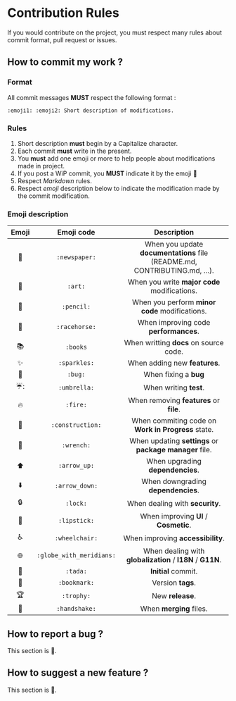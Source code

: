 # Contribution Rules
If you would contribute on the project, you must respect many rules about commit format, pull request or issues.

## How to commit my work ?
### Format
All commit messages **MUST** respect the following format : <br>
```
:emoji1: :emoji2: Short description of modifications.
```

### Rules
1. Short description **must** begin by a Capitalize character.
2. Each commit **must** write in the present.
3. You **must** add one emoji or more to help people about modifications made in project.
4. If you post a WiP commit, you **MUST** indicate it by the emoji :construction:
5. Respect _Markdown_ rules.
6. Respect _emoji_ description below to indicate the modification made by the commit modification.
 
### Emoji description
|          Emoji         |        Emoji code        |                                 Description                                |
|:----------------------:|:------------------------:|:--------------------------------------------------------------------------:|
| :newspaper:            | `:newspaper:`            | When you update **documentations** file (README.md, CONTRIBUTING.md, ...). |
| :art:                  | `:art:`                  | When you write **major code** modifications.                               |
| :pencil:               | `:pencil:`               | When you perform **minor code** modifications.                             |
| :racehorse:            | `:racehorse:`            | When improving code **performances**.                                      |
| :books:                | `:books`                 | When writting **docs** on source code.                                     |
| :sparkles:             | `:sparkles:`             | When adding new **features**.                                              |
| :bug:                  | `:bug:`                  | When fixing a **bug**                                                      |
| :umbrella::            | `:umbrella:`             | When writing **test**.                                                     |
| :fire:                 | `:fire:`                 | When removing **features** or **file**.                                    |
| :construction:         | `:construction:`         | When commiting code on **Work in Progress** state.                         |
| :wrench:               | `:wrench:`               | When updating **settings** or **package manager** file.                    |
| :arrow_up:             | `:arrow_up:`             | When upgrading **dependencies**.                                           |
| :arrow_down:           | `:arrow_down:`           | When downgrading **dependencies**.                                         |
| :lock:                 | `:lock:`                 | When dealing with **security**.                                            |
| :lipstick:             | `:lipstick:`             | When improving **UI** / **Cosmetic**.                                      |
| :wheelchair:           | `:wheelchair:`           | When improving **accessibility**.                                          |
| :globe_with_meridians: | `:globe_with_meridians:` | When dealing with **globalization** / **I18N** / **G11N**.                 |
| :tada:                 | `:tada:`                 | **Initial** commit.                                                        |
| :bookmark:             | `:bookmark:`             | Version **tags**.                                                          |
| :trophy:               | `:trophy:`               | New **release**.                                                           |
| :handshake:            | `:handshake:`            | When **merging** files.                                                    |

## How to report a bug ?
This section is :construction:.

## How to suggest a new feature ?
This section is :construction:.
